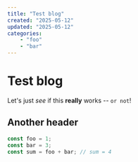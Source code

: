 ```yaml
---
title: "Test blog"
created: "2025-05-12"
updated: "2025-05-12"
categories:
    - "foo"
    - "bar"
---
```


# Test blog

Let's just *see* if this **really** works -- `or not`!

## Another header

```js
const foo = 1;
const bar = 3;
const sum = foo + bar; // sum = 4
```
